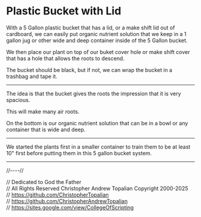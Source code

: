 # Plastic Bucket with Lid

With a 5 Gallon plastic bucket that has a lid, or a make shift lid out of cardboard, we can easily put organic nutrient solution that we keep in a 1 gallon jug or other wide and deep container inside of the 5 Gallon bucket.

We then place our plant on top of our buket cover hole or make shift cover that has a hole that allows the roots to descend.

The bucket should be black, but if not, we can wrap the bucket in a trashbag and tape it.

---

The idea is that the bucket gives the roots the impression that it is very spacious.

This will make many air roots.

On the bottom is our organic nutrient solution that can be in a bowl or any container that is wide and deep.

---

We started the plants first in a smaller container to train them to be at least 10" first before putting them in this 5 gallon bucket system.

---

//----//

// Dedicated to God the Father  
// All Rights Reserved Christopher Andrew Topalian Copyright 2000-2025  
// https://github.com/ChristopherTopalian  
// https://github.com/ChristopherAndrewTopalian  
// https://sites.google.com/view/CollegeOfScripting  

